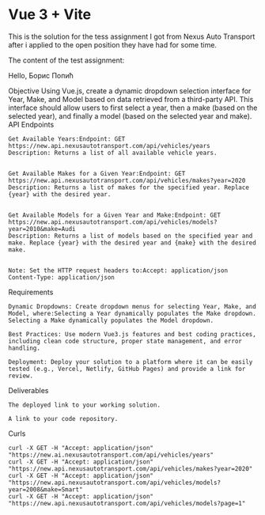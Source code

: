 # Vue 3 + Vite

This is the solution for the tess assignment I got from Nexus Auto Transport after i applied to the open position they have had for some time.

The content of the test assignment:

Hello, Борис Попић

Objective
Using Vue.js, create a dynamic dropdown selection interface for Year, Make, and Model based on data retrieved from a third-party API. This interface should allow users to first select a year, then a make (based on the selected year), and finally a model (based on the selected year and make).
API Endpoints

    Get Available Years:Endpoint: GET https://new.api.nexusautotransport.com/api/vehicles/years
    Description: Returns a list of all available vehicle years.


    Get Available Makes for a Given Year:Endpoint: GET https://new.api.nexusautotransport.com/api/vehicles/makes?year=2020
    Description: Returns a list of makes for the specified year. Replace {year} with the desired year.


    Get Available Models for a Given Year and Make:Endpoint: GET https://new.api.nexusautotransport.com/api/vehicles/models?year=2010&make=Audi
    Description: Returns a list of models based on the specified year and make. Replace {year} with the desired year and {make} with the desired make.


    Note: Set the HTTP request headers to:Accept: application/json
    Content-Type: application/json



Requirements


    Dynamic Dropdowns: Create dropdown menus for selecting Year, Make, and Model, where:Selecting a Year dynamically populates the Make dropdown.
    Selecting a Make dynamically populates the Model dropdown.

    Best Practices: Use modern Vue3.js features and best coding practices, including clean code structure, proper state management, and error handling.

    Deployment: Deploy your solution to a platform where it can be easily tested (e.g., Vercel, Netlify, GitHub Pages) and provide a link for review.


Deliverables


    The deployed link to your working solution.

    A link to your code repository.

Curls

    curl -X GET -H "Accept: application/json" "https://new.ai.nexusautotransport.com/api/vehicles/years"
    curl -X GET -H "Accept: application/json" "https://new.api.nexusautotransport.com/api/vehicles/makes?year=2020"
    curl -X GET -H "Accept: application/json" "https://new.api.nexusautotransport.com/api/vehicles/models?year=2008&make=Smart"
    curl -X GET -H "Accept: application/json" "https://new.api.nexusautotransport.com/api/vehicles/models?page=1"
